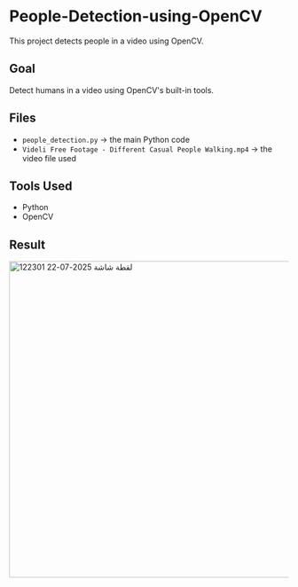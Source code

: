 # People-Detection-using-OpenCV
This project detects people in a video using OpenCV. 


## Goal
Detect humans in a video using OpenCV's built-in tools.

## Files
- `people_detection.py` → the main Python code
- `Videli Free Footage - Different Casual People Walking.mp4` → the video file used

## Tools Used
- Python 
- OpenCV

## Result
<img width="951" height="571" alt="لقطة شاشة 2025-07-22 122301" src="https://github.com/user-attachments/assets/08092246-4490-4a0f-802f-3632afc1cb56" />
